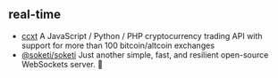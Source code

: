 ## real-time

- [ccxt](https://github.com/ccxt/ccxt) A JavaScript / Python / PHP cryptocurrency trading API with support for more than 100 bitcoin/altcoin exchanges
- [@soketi/soketi](https://github.com/soketi/soketi) Just another simple, fast, and resilient open-source WebSockets server. 📣
